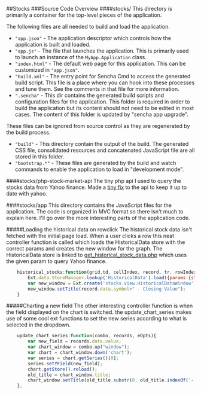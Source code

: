 ##Stocks
###Source Code Overview
####stocks/
This directory is primarily a container for the top-level pieces of the application.

The following files are all needed to build and load the application.

 - `"app.json"` - The application descriptor which controls how the application is
   built and loaded.
 - `"app.js"` - The file that launches the application. This is primarily used to
   launch an instance of the `MyApp.Application` class.
 - `"index.html"` - The default web page for this application. This can be customized
   in `"app.json"`.
 - `"build.xml"` - The entry point for Sencha Cmd to access the generated build
   script. This file is a place where you can hook into these processes and tune
   them. See the comments in that file for more information.
 - `".sencha"` - This dir contains the generated build scripts
   and configuration files for the application. This folder is required in order to
   build the application but its content should not need to be edited in most cases.
   The content of this folder is updated by "sencha app upgrade".

These files can be ignored from source control as they are regenerated by the build
process.

 - `"build"` - This directory contain the output of the build. The generated CSS file,
   consolidated resources and concatenated JavaScript file are all stored in this
   folder.
 - `"bootstrap.*"` - These files are generated by the build and watch commands to
   enable the application to load in "development mode".
   
####stocks/php-stock-market-api
The tiny php api I used to query the stocks data from Yahoo finance. Made a [tiny fix](https://github.com/bmarshall511/php-stock-market-api/pull/3) to the api to keep it up to date with yahoo. 

####stocks/app
This directory contains the JavaScript files for the application. The code is organized in MVC format so there isn't much to explain here. I'll go over the more interesting parts of the application code.

#####Loading the historical data on rowclick
The historical stock data isn't fetched with the initial page load. When a user clicks a row this neat controller function is called which loads the HistoricalData store with the correct params and creates the new window for the graph. The HistoricalData store is linked to [get_historical_stock_data.php](get_historical_stock_data.php) which uses the given param to query Yahoo finance. 

```javascript
	historical_stocks:function(grid,td, cellIndex, record, tr, rowIndex, e, eOpts){
		Ext.data.StoreManager.lookup('HistoricalData').load({params:{stock_symbol:record.data.symbol}});
		var new_window = Ext.create('stocks.view.HistoricalDataWindow').show();
		new_window.setTitle(record.data.symbol+" - Closing Value");
	}
```

#####Charting a new field
The other interesting controller function is when the field displayed on the chart is switched. the update_chart_series makes use of some cool ext functions to set the new series according to what is selected in the dropdown.

```javascript
	update_chart_series:function(combo, records, eOpts){
		var new_field = records.data.value;
		var chart_window = combo.up("window");
		var chart = chart_window.down('chart');
		var series = chart.getSeries()[0];
		series.setYField(new_field);
		chart.getStore().reload();	
		old_title = chart_window.title;
		chart_window.setTitle(old_title.substr(0, old_title.indexOf('-'))+" - "+records.data.display);
	},
```

